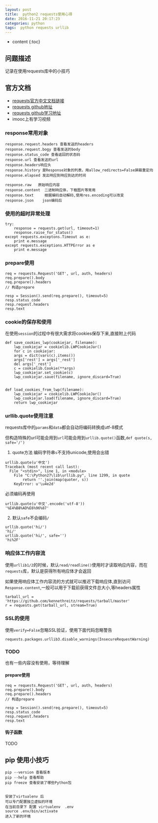```yaml
---
layout: post
title:  python2 requests使用心得
date: 2016-11-21 20:17:23
categories: python
tags:  python requests urllib 
---
```


* content
{:toc}

## 问题描述

记录在使用requests库中的小技巧





## 官方文档

* [requests官方中文文档链接](http://cn.python-requests.org/zh_CN/latest/)
* [requests github地址](https://github.com/kennethreitz/requests)
* [requests github学习地址](https://github.com/wangshunping/read_requests)
* imooc上有学习视频


### response常用对象

```
response.request.headers 查看发送的headers
response.request.bogy 查看发送的body
response.status_code 查看返回的状态码
response.url 查看发送的url
response.headers响应头
response.history 是Response对象的列表，用allow_redirects=False屏蔽重定向
response.elapsed 发出响应到响应到达的时间

response.raw   原始响应内容 
response.content  二进制响应体，下载图片等常用
response.text     根据编码自动解码,使用res.encoding可以改变
response.json    json编码后
```

### 使用的超时异常处理

```
try:
    response = requests.get(url, timeout=1)
    response.raise_for_status()
except requests.exceptons.Timeout as e:
    print e.message
except requests.exceptions.HTTPError as e
    print e.message
```

### prepare使用

```
req = requests.Request('GET', url, auth, headers)
req.prepare().body
req.prepare().headers
// 构造prepare

resp = Session().send(req.prepare(), timeout=5)
resp.status_code
resp.request.headers
resp.text
```

### cookie的保存和使用

在使用```session```的过程中有很大需求将cookies保存下来,直接附上代码

```
def save_cookies_lwp(cookiejar, filename):
    lwp_cookiejar = cookielib.LWPCookieJar()
    for c in cookiejar:
	args = dict(vars(c).items())
	args['rest'] = args['_rest']
	del args['_rest']
	c = cookielib.Cookie(**args)
	lwp_cookiejar.set_cookie(c)
    lwp_cookiejar.save(filename, ignore_discard=True)


def load_cookies_from_lwp(filename):
    lwp_cookiejar = cookielib.LWPCookieJar()
    lwp_cookiejar.load(filename, ignore_discard=True)
    return lwp_cookiejar
```



### urllib.quote使用注意

requests库中的```params```和```data```都会自动将编码转换成utf-8模式
 
但构造特殊的url可能会用到```url```可能会用到```urllib.quote()```函数,```def quote(s, safe='/')```

1. quote方法 编码字符串```s```不支持unicode,使用会出错

```
urllib.quote(u'中文')
Traceback (most recent call last):
  File "<stdin>", line 1, in <module>
    File "C:\Python27\lib\urllib.py", line 1299, in quote
        return ''.join(map(quoter, s))
	KeyError: u'\u4e2d'
```

必须编码再使用

```
urllib.quote(u'中文'.encode('utf-8'))
'%E4%B8%AD%E6%96%87'
```

2. 默认```safe```不会编码```/```

```
urllib.quote('hi/')
'hi/'
urllib.quote('hi/', safe='')
'hi%2F'
```

### 响应体工作内容流


使用```urllib1/2```的时候，默认```read/readline()```使用时才读取响应内容，而在```requests```库，默认是获得所有响应体才会返回

如果使用响应体工作内容流的方式就可以推迟下载响应体,直到访问```Response.content```,一般可以用于下载前获得文件总大小,等headers属性

```
tarball_url = 'https://github.com/kennethreitz/requests/tarball/master'
r = requests.get(tarball_url, stream=True)
```

### SSL的使用

使用```verify=False```忽略SSL验证，使用下面代码忽略警告

```
requests.packages.urllib3.disable_warnings(InsecureRequestWarning)
```

### TODO

也有一些内容没有使用，等待理解

#### prepare使用

```
req = requests.Request('GET', url, auth, headers)
req.prepare().body
req.prepare().headers
// 构造prepare

resp = Session().send(req.prepare(), timeout=5)
resp.status_code
resp.request.headers
resp.text
```

#### 钩子函数

TODO

## pip 使用小技巧 

```
pip --version 查看版本
pip --help 查看帮助
pip freeze 查看安装了哪些Python包


安装了virtualenv 后
可以专门配置独立虚拟的环境
在当前目录下 配置 virtualenv  .env
source .env/bin/activate
进入了新的环境
```

